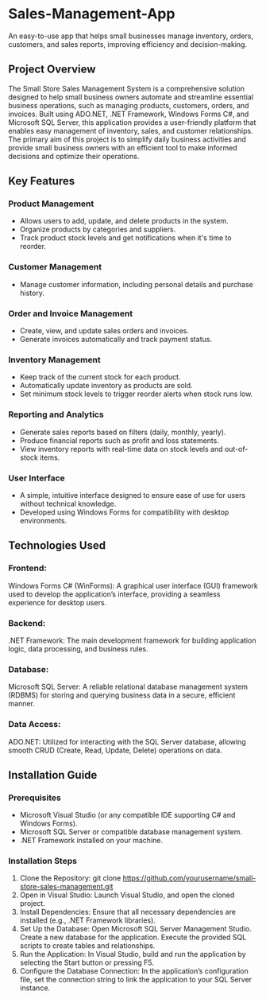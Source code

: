 # Sales-Management-App
An easy-to-use app that helps small businesses manage inventory, orders, customers, and sales reports, improving efficiency and decision-making.
## Project Overview
The Small Store Sales Management System is a comprehensive solution designed to help small business owners automate and streamline essential business operations, such as managing products, customers, orders, and invoices. Built using ADO.NET, .NET Framework, Windows Forms C#, and Microsoft SQL Server, this application provides a user-friendly platform that enables easy management of inventory, sales, and customer relationships. The primary aim of this project is to simplify daily business activities and provide small business owners with an efficient tool to make informed decisions and optimize their operations.

## Key Features
### Product Management
- Allows users to add, update, and delete products in the system.
- Organize products by categories and suppliers.
- Track product stock levels and get notifications when it's time to reorder.
### Customer Management
- Manage customer information, including personal details and purchase history.
### Order and Invoice Management
- Create, view, and update sales orders and invoices.
- Generate invoices automatically and track payment status.
### Inventory Management
- Keep track of the current stock for each product.
- Automatically update inventory as products are sold.
- Set minimum stock levels to trigger reorder alerts when stock runs low.
### Reporting and Analytics
- Generate sales reports based on filters (daily, monthly, yearly).
- Produce financial reports such as profit and loss statements.
- View inventory reports with real-time data on stock levels and out-of-stock items.
### User Interface
- A simple, intuitive interface designed to ensure ease of use for users without technical knowledge.
- Developed using Windows Forms for compatibility with desktop environments.
## Technologies Used
### Frontend:
Windows Forms C# (WinForms): A graphical user interface (GUI) framework used to develop the application’s interface, providing a seamless experience for desktop users.
### Backend:
.NET Framework: The main development framework for building application logic, data processing, and business rules.
### Database:
Microsoft SQL Server: A reliable relational database management system (RDBMS) for storing and querying business data in a secure, efficient manner.
### Data Access:
ADO.NET: Utilized for interacting with the SQL Server database, allowing smooth CRUD (Create, Read, Update, Delete) operations on data.
## Installation Guide
### Prerequisites
- Microsoft Visual Studio (or any compatible IDE supporting C# and Windows Forms).
- Microsoft SQL Server or compatible database management system.
- .NET Framework installed on your machine.
### Installation Steps
  1. Clone the Repository:
git clone https://github.com/yourusername/small-store-sales-management.git
  2. Open in Visual Studio:
Launch Visual Studio, and open the cloned project.
  3. Install Dependencies:
Ensure that all necessary dependencies are installed (e.g., .NET Framework libraries).
  4. Set Up the Database:
Open Microsoft SQL Server Management Studio.
Create a new database for the application.
Execute the provided SQL scripts to create tables and relationships.
  5. Run the Application:
In Visual Studio, build and run the application by selecting the Start button or pressing F5.
  6. Configure the Database Connection:
In the application’s configuration file, set the connection string to link the application to your SQL Server instance.

